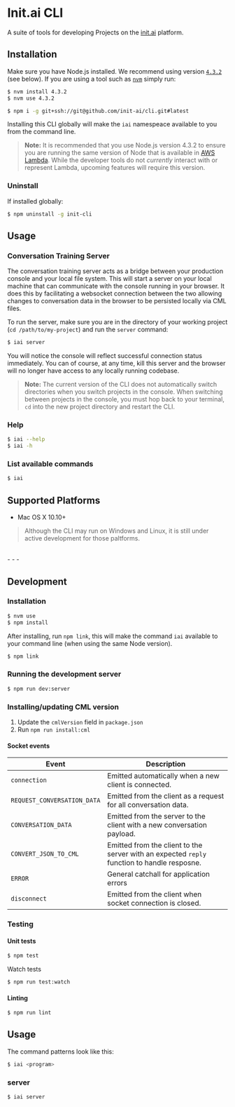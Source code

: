 # Init.ai CLI

A suite of tools for developing Projects on the [init.ai](https://init.ai) platform.

## Installation

Make sure you have Node.js installed. We recommend using version [`4.3.2`](https://nodejs.org/en/download/releases/) (see below). If you are using a tool such as [`nvm`](https://github.com/creationix/nvm) simply run:

```bash
$ nvm install 4.3.2
$ nvm use 4.3.2
```

```bash
$ npm i -g git+ssh://git@github.com/init-ai/cli.git#latest
```

Installing this CLI globally will make the `iai` namespeace available to you from the command line.

> **Note:** It is recommended that you use Node.js version 4.3.2 to ensure you are running the same version of Node that is available in [AWS Lambda](http://docs.aws.amazon.com/lambda/latest/dg/current-supported-versions.html). While the developer tools do not _currently_ interact with or represent Lambda, upcoming features will require this version.

### Uninstall

If installed globally:

```bash
$ npm uninstall -g init-cli
```

## Usage

### Conversation Training Server

The conversation training server acts as a bridge between your production console and your local file system. This will start a server on your local machine that can communicate with the console running in your browser. It does this by facilitating a websocket connection between the two allowing changes to conversation data in the browser to be persisted locally via CML files.

To run the server, make sure you are in the directory of your working project (`cd /path/to/my-project`) and run the `server` command:

```bash
$ iai server
```

You will notice the console will reflect successful connection status immediately. You can of course, at any time, kill this server and the browser will no longer have access to any locally running codebase.

> **Note:** The current version of the CLI does not automatically switch directories when you switch projects in the console. When switching between projects in the console, you must hop back to your terminal, `cd` into the new project directory and restart the CLI.

### Help

```bash
$ iai --help
$ iai -h
```

### List available commands

```bash
$ iai
```

## Supported Platforms

* Mac OS X 10.10+

> Although the CLI may run on Windows and Linux, it is still under active development for those paltforms.


<br />
- - -
<br />


## Development

### Installation

```bash
$ nvm use
$ npm install
```

After installing, run `npm link`, this will make the command `iai` available to your command line (when using the same Node version).

```bash
$ npm link
```

### Running the development server

```bash
$ npm run dev:server
```

### Installing/updating CML version

1. Update the `cmlVersion` field in `package.json`
2. Run `npm run install:cml`

#### Socket events

| Event | Description |
| ----- | ----------- |
| `connection` | Emitted automatically when a new client is connected. |
| `REQUEST_CONVERSATION_DATA` | Emitted from the client as a request for all conversation data.|
| `CONVERSATION_DATA` | Emitted from the server to the client with a new conversation payload. |
| `CONVERT_JSON_TO_CML` | Emitted from the client to the server with an expected `reply` function to handle resposne. |
| `ERROR` | General catchall for application errors |
| `disconnect` | Emitted from the client when socket connection is closed. |

### Testing

#### Unit tests

```bash
$ npm test
```

Watch tests

```bash
$ npm run test:watch
```

#### Linting

```bash
$ npm run lint
```

## Usage

The command patterns look like this:

```bash
$ iai <program>
```

### server

```bash
$ iai server
```
